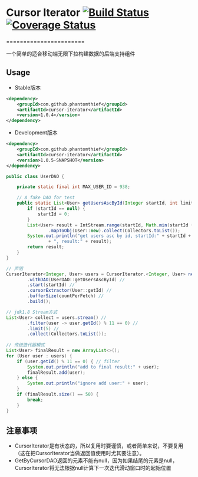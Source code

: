 # Cursor Iterator [![Build Status](https://travis-ci.org/PhantomThief/cursor-iterator.svg)](https://travis-ci.org/PhantomThief/cursor-iterator) [![Coverage Status](https://coveralls.io/repos/PhantomThief/cursor-iterator/badge.svg?branch=master)](https://coveralls.io/r/PhantomThief/cursor-iterator?branch=master)
=======================

一个简单的适合移动端无限下拉构建数据的后端支持组件 

## Usage

* Stable版本
```xml
<dependency>
    <groupId>com.github.phantomthief</groupId>
	<artifactId>cursor-iterator</artifactId>
    <version>1.0.4</version>
</dependency>
```

* Development版本
```xml
<dependency>
    <groupId>com.github.phantomthief</groupId>
	<artifactId>cursor-iterator</artifactId>
    <version>1.0.5-SNAPSHOT</version>
</dependency>
```

```Java
public class UserDAO {

    private static final int MAX_USER_ID = 938;

    // A fake DAO for test
    public static List<User> getUsersAscById(Integer startId, int limit) {
        if (startId == null) {
            startId = 0;
        }
        List<User> result = IntStream.range(startId, Math.min(startId + limit, MAX_USER_ID))
                .mapToObj(User::new).collect(Collectors.toList());
        System.out.println("get users asc by id, startId:" + startId + ", limit:" + limit
                + ", result:" + result);
        return result;
    }
}

// 声明
CursorIterator<Integer, User> users = CursorIterator.<Integer, User> newBuilder() //
        .withDAO(UserDAO::getUsersAscById) //
        .start(startId) //
        .cursorExtractor(User::getId) //
        .bufferSize(countPerFetch) //
        .build();

// jdk1.8 Stream方式
List<User> collect = users.stream() //
		.filter(user -> user.getId() % 11 == 0) //
		.limit(5) //
        .collect(Collectors.toList());
        
// 传统迭代器模式
List<User> finalResult = new ArrayList<>();
for (User user : users) {
    if (user.getId() % 11 == 0) { // filter
        System.out.println("add to final result:" + user);
        finalResult.add(user);
    } else {
        System.out.println("ignore add user:" + user);
    }
    if (finalResult.size() == 50) {
        break;
    }
}
```

## 注意事项

* CursorIterator是有状态的，所以复用时要谨慎，或者简单来说，不要复用（这在把CursorIterator当做返回值使用时尤其要注意）。
* GetByCursorDAO返回的元素不能有null，因为如果结尾的元素是null，CursorIterator将无法根据null计算下一次迭代滑动窗口时的起始位置
